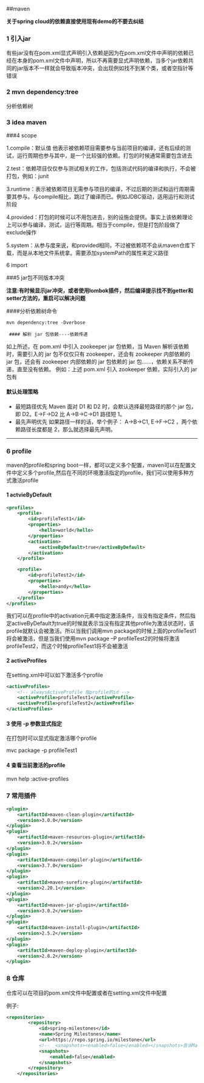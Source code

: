 ##maven

**关于spring cloud的依赖直接使用现有demo的不要去纠结**

### 1 引入jar

有些jar没有在pom.xml显式声明引入依赖是因为在pom.xml文件中声明的依赖已经在本身的pom.xml文件中声明，所以不再需要显式声明依赖，当多个jar依赖共同的jar版本不一样就会导致版本冲突，会出现例如找不到某个类，或者空指针等错误

### 2 mvn dependency:tree

分析依赖树

### 3 idea maven

###4 scope

1.compile：默认值 他表示被依赖项目需要参与当前项目的编译，还有后续的测试，运行周期也参与其中，是一个比较强的依赖。打包的时候通常需要包含进去

2.test：依赖项目仅仅参与测试相关的工作，包括测试代码的编译和执行，不会被打包，例如：junit

3.runtime：表示被依赖项目无需参与项目的编译，不过后期的测试和运行周期需要其参与。与compile相比，跳过了编译而已。例如JDBC驱动，适用运行和测试阶段

4.provided：打包的时候可以不用包进去，别的设施会提供。事实上该依赖理论上可以参与编译，测试，运行等周期。相当于compile，但是打包阶段做了exclude操作

5.system：从参与度来说，和provided相同，不过被依赖项不会从maven仓库下载，而是从本地文件系统拿。需要添加systemPath的属性来定义路径

6 import

###5 jar包不同版本冲突

**注意:有时候显示jar冲突，或者使用lombok插件，然后编译提示找不到getter和setter方法的，重启可以解决问题**

####分析依赖树命令

```shell
mvn dependency:tree -Dverbose
```

     #### 解析 jar 包依赖----依赖传递

如上所述，在 pom.xml 中引入 zookeeper jar 包依赖，当 Maven 解析该依赖时，需要引入的 jar 包不仅仅只有 zookeeper，还会有 zookeeper 内部依赖的 jar 包，还会有 zookeeper 内部依赖的 jar 包依赖的 jar 包......，依赖关系不断传递，直至没有依赖。
例如：上述 pom.xml 引入 zookeeper 依赖，实际引入的 jar 包有

#### 默认处理策略

- 最短路径优先
  Maven 面对 D1 和 D2 时，会默认选择最短路径的那个 jar 包，即 D2。E->F->D2 比 A->B->C->D1 路径短 1。
- 最先声明优先
  如果路径一样的话，举个例子： A->B->C1, E->F->C2 ，两个依赖路径长度都是 2，那么就选择最先声明。

---------------------

### 6 profile

maven的profile和spring boot一样，都可以定义多个配置，maven可以在配置文件中定义多个profile,然后在不同的环境激活指定的profile，我们可以使用多种方式激活profile

  #### 1 actvieByDefault

```xml
<profiles> 
    <profile> 
        <id>profileTest1</id> 
        <properties> 
            <hello>world</hello> 
        </properties> 
        <activation> 
            <activeByDefault>true</activeByDefault> 
        </activation> 
    </profile> 

    <profile> 
        <id>profileTest2</id> 
        <properties> 
            <hello>andy</hello> 
        </properties> 
    </profile> 
</profiles> 
```

   我们可以在profile中的activation元素中指定激活条件，当没有指定条件，然后指定activeByDefault为true的时候就表示当没有指定其他profile为激活状态时，该profile就默认会被激活。所以当我们调用mvn package的时候上面的profileTest1将会被激活，但是当我们使用mvn package –P profileTest2的时候将激活profileTest2，而这个时候profileTest1将不会被激活

#### 2  activeProfiles

在setting.xml中可以如下激活多个profile

```xml
<activeProfiles>
    <!-- alwaysActiveProfile 指profile的id -->
    <activeProfile>profileTest1</activeProfile>
    <activeProfile>profileTest2</activeProfile>
</activeProfiles>
```

#### 3 使用 -p 参数显式指定

   在打包时可以显式指定激活哪个profile

   mvc  package  -p  profileTest1

#### 4 查看当前激活的profile

mvn help :active-profiles

### 7 常用插件

```xml
<plugin>
    <artifactId>maven-clean-plugin</artifactId>
    <version>3.0.0</version>
</plugin>
<plugin>
    <artifactId>maven-resources-plugin</artifactId>
    <version>3.0.2</version>
</plugin>
<plugin>
    <artifactId>maven-compiler-plugin</artifactId>
    <version>3.7.0</version>
</plugin>
<plugin>
    <artifactId>maven-surefire-plugin</artifactId>
    <version>2.20.1</version>
</plugin>
<plugin>
    <artifactId>maven-jar-plugin</artifactId>
    <version>3.0.2</version>
</plugin>
<plugin>
    <artifactId>maven-install-plugin</artifactId>
    <version>2.5.2</version>
</plugin>
<plugin>
    <artifactId>maven-deploy-plugin</artifactId>
    <version>2.8.2</version>
</plugin>
```

### 8 仓库

仓库可以在项目的pom.xml文件中配置或者在setting.xml文件中配置

例子:

```xml
<repositories>
        <repository>
            <id>spring-milestones</id>
            <name>Spring Milestones</name>
            <url>https://repo.spring.io/milestone</url>
            <!--  <snapshots><enabled>false</enabled></snapshots>告诉Maven不要从这个仓库下载snapshot版本的构件 -->
            <snapshots>
                <enabled>false</enabled>
            </snapshots>
        </repository>
    </repositories>
```